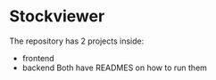 # Stockviewer
The repository has 2 projects inside:
 - frontend
 - backend
Both have READMES on how to run them

